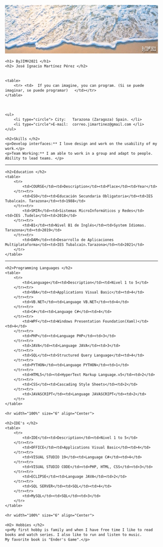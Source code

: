 <html>
<head>
	<meta name = "author" content = "ByJIM®2021"/>
	<meta name = "descripción" content="CV José Ignacio Martínez"/>
	<meta charset="utf-8" />
</head>
<body>
	<img src="banner.png" width="100%" height="160" alt="Imagen parte superior"/>


	<h1> ByJIM®2021 </h1>
	<h2> José Ignacio Martínez Pérez </h2>

	
	<table>
		<tr> <td>  If you can imagine, you can program. (Si se puede imaginar, se puede programar)   </td></tr>
	</table>



	<ul>
		<li type="circle"> City:   Tarazona (Zaragoza) Spain. </li>
		<li type="circle">E-mail:  correo.jimartinez@gmail.com </li>
	</ul>

	<h2>Skills </h2>
	<p>Develop interfaces:** I love design and work on the usability of my work.</p>
	<p>Team Working:** I am able to work in a group and adapt to people. Ability to lead teams. </p>

<hr width="100%" size="6" align="Center">

	<h2>Education </h2>
	<table>
		<tr>
			<td>COURSE</td><td>Description</td><td>Place</td><td>Year</td>
		</tr><tr>
			<td>ESO</td><td>Educación Secundaria Obligatoria</td><td>IES Tubalcaín. Tarazona</td><td>1988</td>
		</tr><tr>
			<td>SMIR</td><td>Sistemas MicroInformáticos y Redes</td><td>IES .Tudela</td><td>2018</td>
		</tr><tr>
			<td>B1</td><td>Nivel B1 de Inglés</td><td>System Idiomas. Tarazona</td><td>2019</td>
		</tr><tr>
			<td>DAM</td><td>Desarrollo de Aplicaciones Multiplataforma</td><td>IES Tubalcaín.Tarazona</td><td>2021</td>
		</tr>
	</table>
	
<hr width="100%" size="6" align="Center">
	
	<h2>Programming Languages </h2>
	<table>
		<tr>
			<td>Language</td><td>Description</td><td>Nivel 1 to 5</td>
		</tr><tr>
			<td>VBA</td><td>Applications Visual Basic</td><td>4</td>
		</tr><tr>
			<td>VB.NET</td><td>Language VB.NET</td><td>4</td>
		</tr><tr>
			<td>C#</td><td>Language C#</td><td>4</td>
		</tr><tr>
			<td>WPF</td><td>Windows Presentation Foundation(Xaml)</td><td>4</td>
		</tr><tr>
			<td>PHP</td><td>Language PHP</td><td>3</td>
		</tr><tr>
			<td>JAVA</td><td>Language JAVA</td><td>3</td>
		</tr><tr>
			<td>SQL</td><td>Structured Query Language</td><td>4</td>
		</tr><tr>
			<td>PYTHON</td><td>Language PYTHON</td><td>1</td>
		</tr><tr>
			<td>HTML5</td><td>HyperText Markup Language.v5</td><td>2</td>
		</tr><tr>
			<td>CSS</td><td>Cascading Style Sheets</td><td>2</td>
		</tr><tr>
			<td>JAVASCRIPT</td><td>Language JAVASCRIPT</td><td>2</td>
		</tr>
	</table>

	<hr width="100%" size="6" align="Center">
	
	<h2>IDE's </h2>
	<table>
		<tr>
			<td>IDE</td><td>Description</td><td>Nivel 1 to 5</td>
		</tr><tr>
			<td>OFFICE</td><td>Applications Visual Basic</td><td>4</td>
		</tr><tr>
			<td>VISUAL STUDIO 19</td><td>Language C#</td><td>4</td>
		</tr><tr>
			<td>VISUAL STUDIO CODE</td><td>PHP, HTML, CSS</td><td>3</td>
		</tr><tr>
			<td>ECLIPSE</td><td>Language JAVA</td><td>2</td>
		</tr><tr>
			<td>SQL SERVER</td><td>SQL</td><td>4</td>
		</tr><tr>
			<td>MySQL</td><td>SQL</td><td>3</td>
		</tr>
	</table>
		
	<hr width="100%" size="6" align="Center">
	
	<H2> Hobbies </h2>
	<p>My first hobby is family and when I have free time I like to read books and watch series. I also like to run and listen to music.
	My favorite book is "Ender's Game".</p>



</body>
</html>

